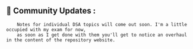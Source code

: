 ## 🚨 Community Updates :
``` text
    Notes for individual DSA topics will come out soon. I'm a little occupied with my exam for now,
    as soon as I get done with them you'll get to notice an overhaul in the content of the repository website.
```
